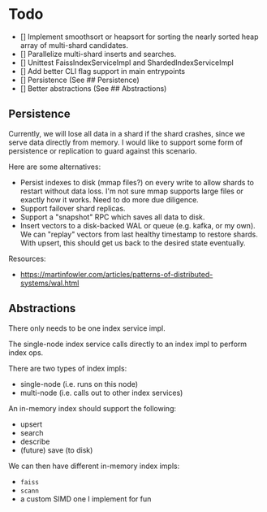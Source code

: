 # Todo

- [] Implement smoothsort or heapsort for sorting the nearly sorted heap array of multi-shard candidates.
- [] Parallelize multi-shard inserts and searches.
- [] Unittest FaissIndexServiceImpl and ShardedIndexServiceImpl
- [] Add better CLI flag support in main entrypoints
- [] Persistence (See ## Persistence)
- [] Better abstractions (See ## Abstractions)

## Persistence

Currently, we will lose all data in a shard if the shard crashes, since we
serve data directly from memory. I would like to support some form of
persistence or replication to guard against this scenario.

Here are some alternatives:
- Persist indexes to disk (mmap files?) on every write to allow shards to
restart without data loss. I'm not sure mmap supports large files or exactly
how it works. Need to do more due diligence.
- Support failover shard replicas.
- Support a "snapshot" RPC which saves all data to disk.
- Insert vectors to a disk-backed WAL or queue (e.g. kafka, or my own).
We can "replay" vectors from last healthy timestamp to restore shards. With
upsert, this should get us back to the desired state eventually.

Resources:
- https://martinfowler.com/articles/patterns-of-distributed-systems/wal.html

## Abstractions

There only needs to be one index service impl.

The single-node index service calls directly to an index impl to
perform index ops.

There are two types of index impls:
* single-node (i.e. runs on this node)
* multi-node (i.e. calls out to other index services)

An in-memory index should support the following:
* upsert
* search
* describe
* (future) save (to disk)

We can then have different in-memory index impls:
* `faiss`
* `scann`
* a custom SIMD one I implement for fun

